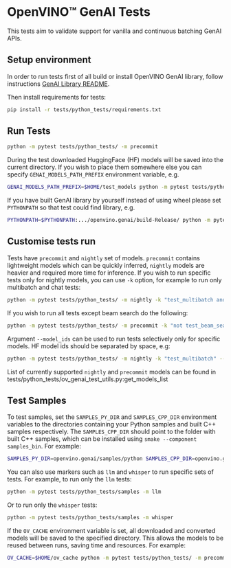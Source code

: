 # OpenVINO™ GenAI Tests

This tests aim to validate support for vanilla and continuous batching GenAI APIs.

## Setup environment

In order to run tests first of all build or install OpenVINO GenAI library, follow instructions [GenAI Library README](../../src/README.md).

Then install requirements for tests:
```sh
pip install -r tests/python_tests/requirements.txt
```

## Run Tests

```sh
python -m pytest tests/python_tests/ -m precommit
```

During the test downloaded HuggingFace (HF) models will be saved into the current directory. If you wish to place them somewhere else you can specify `GENAI_MODELS_PATH_PREFIX` environment variable, e.g.
```sh
GENAI_MODELS_PATH_PREFIX=$HOME/test_models python -m pytest tests/python_tests/ -m precommit
```

If you have built GenAI library by yourself instead of using wheel please set `PYTHONPATH` so that test could find library, e.g.
```sh
PYTHONPATH=$PYTHONPATH:.../openvino.genai/build-Release/ python -m pytest tests/python_tests/ -m precommit
```

## Customise tests run

Tests have `precommit` and `nightly` set of models. `precommit` contains lightweight models which can be quickly inferred, `nightly` models are heavier and required more time for inference. If you wish to run specific tests only for nightly models, you can use `-k` option, for example to run only multibatch and chat tests:
```sh
python -m pytest tests/python_tests/ -m nightly -k "test_multibatch and test_chat"
```

If you wish to run all tests except beam search do the following:
```sh
python -m pytest tests/python_tests/ -m precommit -k "not test_beam_search"
```

Argument `--model_ids` can be used to run tests selectively only for specific models. HF model ids should be separated by space, e.g:
```sh
python -m pytest tests/python_tests/ -m nightly -k "test_multibatch" --model_ids "TinyLlama/TinyLlama-1.1B-Chat-v1.0 Qwen/Qwen2-0.5B-Instruct"
```

List of currently supported `nightly` and `precommit` models can be found in tests/python_tests/ov_genai_test_utils.py:get_models_list

## Test Samples
To test samples, set the `SAMPLES_PY_DIR` and `SAMPLES_CPP_DIR` environment variables to the directories containing your Python samples and built C++ samples respectively. The `SAMPLES_CPP_DIR` should point to the folder with built C++ samples, which can be installed using `smake --component samples_bin`. For example:
```sh
SAMPLES_PY_DIR=openvino.genai/samples/python SAMPLES_CPP_DIR=openvino.genai/samples_bin python -m pytest tests/python_tests/samples -m samples
```

You can also use markers such as `llm` and `whisper` to run specific sets of tests. For example, to run only the `llm` tests:
```sh
python -m pytest tests/python_tests/samples -m llm
```

Or to run only the `whisper` tests:
```sh
python -m pytest tests/python_tests/samples -m whisper
```

If the `OV_CACHE` environment variable is set, all downloaded and converted models will be saved to the specified directory. This allows the models to be reused between runs, saving time and resources. For example:
```sh
OV_CACHE=$HOME/ov_cache python -m pytest tests/python_tests/ -m precommit
```